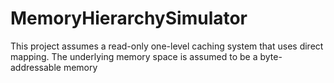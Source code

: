 # MemoryHierarchySimulator
This project assumes a read-only one-level caching system that uses direct mapping. The underlying memory space is assumed to be a byte-addressable memory
